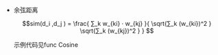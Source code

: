 

- 余弦距离
  
  $$sim(d_i ,d_j ) = \frac{ ∑_k w_{ki} · w_{kj}  }{ \sqrt{∑_k (w_{ki})^2  }  \sqrt{∑_k (w_{kj})^2  }   } $$

  示例代码见func Cosine


